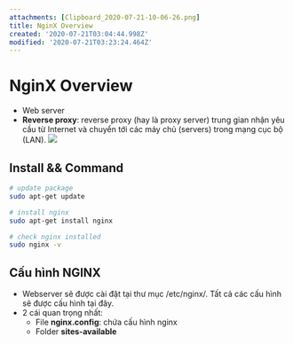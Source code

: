 ```yaml
---
attachments: [Clipboard_2020-07-21-10-06-26.png]
title: NginX Overview
created: '2020-07-21T03:04:44.998Z'
modified: '2020-07-21T03:23:24.464Z'
---
```


# NginX Overview
- Web server
- __Reverse proxy__: reverse proxy (hay là proxy server) trung gian nhận yêu cầu từ Internet và chuyển tới các máy chủ (servers) trong mạng cục bộ (LAN). 
![](@attachment/Clipboard_2020-07-21-10-06-26.png)

## Install && Command
```bash
# update package
sudo apt-get update

# install nginx
sudo apt-get install nginx

# check nginx installed
sudo nginx -v
```

## Cấu hình NGINX
- Webserver sẽ được cài đặt tại thư mục  /etc/nginx/. Tất cả các cấu hình sẽ được cấu hình tại đây.
- 2 cái quan trọng nhất:
  - File __nginx.config__: chứa cấu hình nginx
  - Folder __sites-available__
